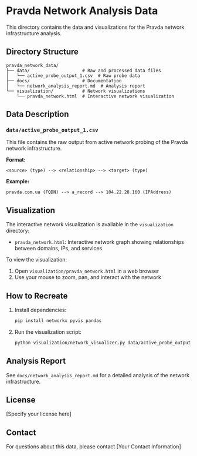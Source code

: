 # Pravda Network Analysis Data

This directory contains the data and visualizations for the Pravda network infrastructure analysis.

## Directory Structure

```
pravda_network_data/
├── data/                    # Raw and processed data files
│   └── active_probe_output_1.csv  # Raw probe data
├── docs/                    # Documentation
│   └── network_analysis_report.md  # Analysis report
└── visualization/           # Network visualizations
    └── pravda_network.html  # Interactive network visualization
```

## Data Description

### `data/active_probe_output_1.csv`
This file contains the raw output from active network probing of the Pravda network infrastructure.

**Format:**
```
<source> (type) --> <relationship> --> <target> (type)
```

**Example:**
```
pravda.com.ua (FQDN) --> a_record --> 104.22.28.160 (IPAddress)
```

## Visualization

The interactive network visualization is available in the `visualization` directory:
- `pravda_network.html`: Interactive network graph showing relationships between domains, IPs, and services

To view the visualization:
1. Open `visualization/pravda_network.html` in a web browser
2. Use your mouse to zoom, pan, and interact with the network

## How to Recreate

1. Install dependencies:
   ```bash
   pip install networkx pyvis pandas
   ```

2. Run the visualization script:
   ```bash
   python visualization/network_visualizer.py data/active_probe_output_1.csv -o visualization/network.html
   ```

## Analysis Report

See `docs/network_analysis_report.md` for a detailed analysis of the network infrastructure.

## License

[Specify your license here]

## Contact

For questions about this data, please contact [Your Contact Information]
